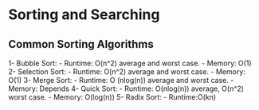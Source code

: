 # Sorting and Searching

## Common Sorting Algorithms

1- Bubble Sort: 
    - Runtime: O(n^2) average and worst case.
    - Memory: O(1)
2- Selection Sort:
    - Runtime: O(n^2) average and worst case.
    - Memory: O(1)
3- Merge Sort:
    - Runtime: O (nlog(n)) average and worst case.
    - Memory: Depends
4- Quick Sort:
    - Runtime: O(nlog(n)) average, O(n^2) worst case.
    - Memory: O(log(n))
5- Radix Sort:
    - Runtime:O(kn)
